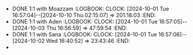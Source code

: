 - DONE 1:1 with Moazzam
  :LOGBOOK:
  CLOCK: [2024-10-01 Tue 16:57:04]--[2024-10-10 Thu 02:15:07] =>  201:18:03
  :END:
- DONE 1:1 with Aden
  :LOGBOOK:
  CLOCK: [2024-10-01 Tue 16:57:05]--[2024-10-03 Thu 16:56:59] =>  47:59:54
  :END:
- DONE 1:1 with Sana
  :LOGBOOK:
  CLOCK: [2024-10-01 Tue 16:57:06]--[2024-10-02 Wed 16:40:52] =>  23:43:46
  :END:
-